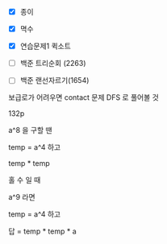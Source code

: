- [x] 종이
- [x] 멱수
- [x] 연습문제1 퀵소트
- [ ] 백준 트리순회 (2263)
- [ ] 백준 랜선자르기(1654)





보급로가 어려우면 contact 문제 DFS 로 풀어볼 것



132p

a^8  을 구할 땐

temp = a^4 하고

temp * temp



홀 수 일 때

a^9 라면

temp = a^4 하고

답 = temp * temp * a
